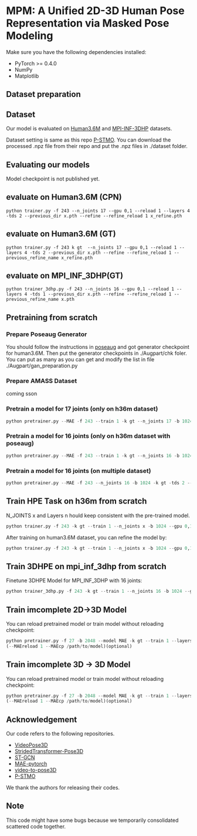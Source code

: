 # MPM: A Unified 2D-3D Human Pose Representation via Masked Pose Modeling

Make sure you have the following dependencies installed:

* PyTorch >= 0.4.0
* NumPy
* Matplotlib

## Dataset preparation
## Dataset

Our model is evaluated on [Human3.6M](http://vision.imar.ro/human3.6m) and [MPI-INF-3DHP](https://vcai.mpi-inf.mpg.de/3dhp-dataset/) datasets. 

Dataset setting is same as this repo [P-STMO](https://github.com/paTRICK-swk/P-STMO). You can download the processed .npz file from their repo and put the .npz files in ./dataset folder.


## Evaluating our models
Model checkpoint is not published yet.
## evaluate on Human3.6M (CPN)
```
python trainer.py -f 243 --n_joints 17 --gpu 0,1 --reload 1 --layers 4 -tds 2 --previous_dir x.pth --refine --refine_reload 1 x_refine.pth
```

## evaluate on Human3.6M (GT)
```
python trainer.py -f 243 k gt  --n_joints 17 --gpu 0,1 --reload 1 --layers 4 -tds 2 --previous_dir x.pth --refine --refine_reload 1 --previous_refine_name x_refine.pth
```


## evaluate on MPI_INF_3DHP(GT)
```
python trainer_3dhp.py -f 243 --n_joints 16 --gpu 0,1 --reload 1 --layers 4 -tds 1 --previous_dir x.pth --refine --refine_reload 1 --previous_refine_name x.pth
```

## Pretraining from scratch

### Prepare Poseaug Generator
You should follow the instructions in [poseaug](https://github.com/jfzhang95/PoseAug) and got generator checkpoint for human3.6M. Then put the generator checkpoints in ./Augpart/chk foler. You can put as many as you can get and modify the list in file ./Augpart/gan_preparation.py  

### Prepare AMASS Dataset 
coming sson


### Pretrain a model for 17 joints (only on h36m dataset)
```python
python pretrainer.py --MAE -f 243 --train 1 -k gt --n_joints 17 -b 1024 -tds 2 --layers 4 --dataset h36m --lr 0.0001 -lrd 0.97 -tmr 0.6 -smn 5 --gpu x,y --name task_name 
```

### Pretrain a model for 16 joints (only on h36m dataset with poseaug)
```python
python pretrainer.py --MAE -f 243 --train 1 -k gt --n_joints 16 -b 1024 -tds 2 --dataset h36m --lr 0.0001 -lrd 0.97 --layers 4 -tmr 0.6 -smn 5 --gpu x,y --name task_name 
```

### Pretrain a model for 16 joints (on multiple dataset)
```python
python pretrainer.py --MAE -f 243 --n_joints 16 -b 1024 -k gt -tds 2 --train 1 --dataset h36m,3dhp,amass --layers 3 --lr 0.0001 -lrd 0.97 -tmr 0.6 -smn 5 --gpu x,y --name task_name 
```

## Train HPE Task on h36m from scratch
N_JOINTS x and Layers n hould keep consistent with the pre-trained model.
```python
python trainer.py -f 243 -k gt --train 1 --n_joints x -b 1024 --gpu 0,1 --lr 0.0007 -lrd 0.97  --layers 4 -tds 2 (--MAEreload 1 --previous_dir /path/to/pretrainedcheckpoint)(optional)
```
After training on human3.6M dataset, you can refine the model by: 
```python
python trainer.py -f 243 -k gt --train 1 --n_joints x -b 1024 --gpu 0,1 --lr 0.0001 -lrd 0.97  --layers 4 -tds 2 --reload 1 --previous_dir /path/to/bestcheckpoint --refine
```

## Train 3DHPE on mpi_inf_3dhp from scratch
Finetune 3DHPE Model for MPI_INF_3DHP with 16 joints:
```python
python trainer_3dhp.py -f 243 -k gt --train 1 --n_joints 16 -b 1024 --gpu 0,1 --lr 0.0007 -lrd 0.97 --layers 3 -tds 1 (--MAEreload 1 --previous_dir /path/to/pretrainedcheckpoint)(optional)
```

## Train imcomplete 2D->3D  Model
You can reload pretrained model or train model without reloading checkpoint:
```python
python pretrainer.py -f 27 -b 2048 --model MAE -k gt --train 1 --layers 3 -tds 2 --lr 0.0002 -lrd 0.97 --name maskedliftcam -tmr 0 -smn 6 --gpu 0,1 --dataset h36m --MAE --comp2dlift 1 
(--MAEreload 1 --MAEcp /path/to/model)(optional)  
```


## Train imcomplete 3D -> 3D Model
You can reload pretrained model or train model without reloading checkpoint:
```python 
python pretrainer.py -f 27 -b 2048 --model MAE -k gt --train 1 --layers 3 -tds 2 --lr 0.0002 -lrd 0.97 --name comp3dcam -tmr 0 -smn 3 --gpu 0,1 --dataset h36m --MAE --comp3d 1 
(--MAEreload 1 --MAEcp /path/to/model)(optional)
```


## Acknowledgement
Our code refers to the following repositories.
* [VideoPose3D](https://github.com/facebookresearch/VideoPose3D)
* [StridedTransformer-Pose3D](https://github.com/Vegetebird/StridedTransformer-Pose3D)
* [ST-GCN](https://github.com/vanoracai/Exploiting-Spatial-temporal-Relationships-for-3D-Pose-Estimation-via-Graph-Convolutional-Networks)
* [MAE-pytorch](https://github.com/pengzhiliang/MAE-pytorch)
* [video-to-pose3D](https://github.com/zh-plus/video-to-pose3D)
* [P-STMO](https://github.com/paTRICK-swk/P-STMO)

We thank the authors for releasing their codes.

## Note
This code might have some bugs because we temporarily consolidated scattered code together.


